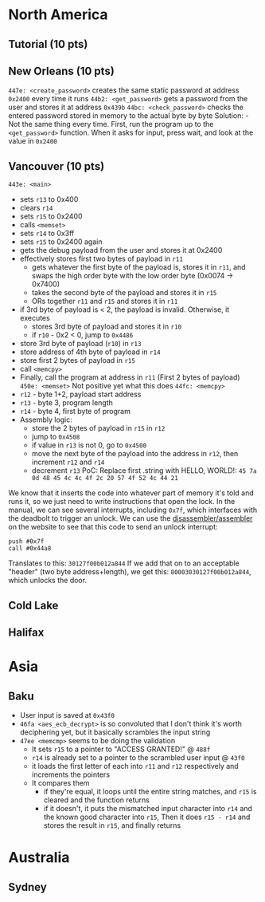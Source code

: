# North America

## Tutorial (10 pts)
## New Orleans (10 pts)
`447e: <create_password>` creates the same static password at address `0x2400` every time it runs
`44b2: <get_password>` gets a password from the user and stores it at address `0x439b`
`44bc: <check_password>` checks the entered password stored in memory to the actual byte by byte
Solution: - Not the same thing every time. First, run the program up to the `<get_password>` function. When it asks for input, press wait, and look at the value in `0x2400`

## Vancouver (10 pts)
`443e: <main>`
* sets `r13` to 0x400
* clears `r14`
* sets `r15` to 0x2400
* calls `<memset>`
* sets `r14` to 0x3ff
* sets `r15` to 0x2400 again
* gets the debug payload from the user and stores it at 0x2400
* effectively stores first two bytes of payload in `r11`
	* gets whatever the first byte of the payload is, stores it in `r11`, and swaps the high order byte with the low order byte (0x0074 -> 0x7400)
	* takes the second byte of the payload and stores it in `r15`
	* ORs together `r11` and `r15` and stores it in `r11`
* if 3rd byte of payload is < 2, the payload is invalid. Otherwise, it executes
	* stores 3rd byte of payload and stores it in `r10`
	* if `r10` - 0x2 < 0, jump to `0x4486`
* store 3rd byte of payload (`r10`) in `r13`
* store address of 4th byte of payload in `r14`
* store first 2 bytes of payload in `r15`
* call `<memcpy>`
* Finally, call the program at address in `r11` (First 2 bytes of payload)
`450e: <memset>` Not positive yet what this does
`44fc: <memcpy>`
* `r12` - byte 1+2, payload start address
* `r13` - byte 3, program length
* `r14` - byte 4, first byte of program
* Assembly logic:
	* store the 2 bytes of payload in `r15` in `r12`
	* jump to `0x4508`
	* if value in `r13` is not 0, go to `0x4500`
	* move the next byte of the payload into the address in `r12`, then increment `r12` and `r14`
	* decrement `r13`
PoC: Replace first .string with HELLO, WORLD!: `45 7a 0d 48 45 4c 4c 4f 2c 20 57 4f 52 4c 44 21`

We know that it inserts the code into whatever part of memory it's told and runs it, so we just need to write instructions that open the lock. In the manual, we can see several interrupts, including `0x7f`, which interfaces with the deadbolt to trigger an unlock. We can use the [disassembler/assembler](https://microcorruption.com/assembler) on the website to see that this code to send an unlock interrupt:
```
push #0x7f
call #0x44a8
```
Translates to this: `30127f00b012a844`
If we add that on to an acceptable "header" (two byte address+length), we get this: `80003030127f00b012a844`, which unlocks the door.

## Cold Lake


## Halifax


# Asia

## Baku
* User input is saved at `0x43f0`
* `46fa <aes_ecb_decrypt>` is so convoluted that I don't think it's worth deciphering yet, but it basically scrambles the input string
* `47ee <memcmp>` seems to be doing the validation
	* It sets `r15` to a pointer to "ACCESS GRANTED!" @ `488f`
	* `r14` is already set to a pointer to the scrambled user input @ `43f0`
	* it loads the first letter of each into `r11` and `r12` respectively and increments the pointers
	* It compares them
		* if they're equal, it loops until the entire string matches, and `r15` is cleared and the function returns
		* if it doesn't, it puts the mismatched input character into `r14` and the known good character into `r15`, Then it does `r15 - r14` and stores the result in `r15`, and finally returns
# Australia

## Sydney